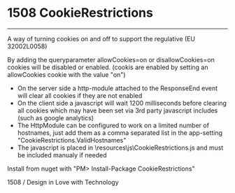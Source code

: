 # 1508 CookieRestrictions
-------
A way of turning cookies on and off to support the regulative (EU 32002L0058) 

By adding the queryparameter allowCookies=on or disallowCookies=on cookies will be disabled or enabled.
(cookis are enabled by setting an allowCookies cookie with the value "on")
			
- On the server side a http-module attached to the ResponseEnd event will clear all cookies if they are not enabled
- On the client side a javascript will wait 1200 milliseconds before clearing all cookies which may have been set via 3rd party javascript includes (such as google analytics)			
- The HttpModule can be configured to work on a limited number of hostnames, just add them as a comma separated list in the app-setting "CookieRestrictions.ValidHostnames"
- The javascript is placed in \resources\js\CookieRestrictions.js and must be included manualy if needed

Install from nuget with "PM> Install-Package CookieRestrictions"

1508 / Design in Love with Technology